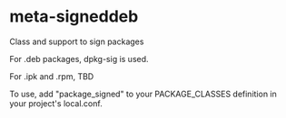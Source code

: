 # meta-signeddeb
Class and support to sign packages

For .deb packages, dpkg-sig is used.

For .ipk and .rpm, TBD

To use, add "package_signed" to your PACKAGE_CLASSES definition in your project's local.conf.
